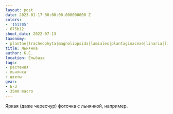 ```yaml
---
layout: post
date: 2023-01-17 00:00:00.000000000 Z
colors:
- '151705'
- 675b12
shoot_date: 2022-07-13
taxonomy:
- plantae|tracheophyta|magnoliopsida|lamiales|plantaginaceae|linaria|linaria maroccana
title: Льнянка
author: К.С.
location: Ёльбаза
tags:
- растения
- льнянка
- цветы
gear:
- E-3
- 35mm macro
---
```

Яркая (даже чересчур) фоточка с льнянкой, например.

